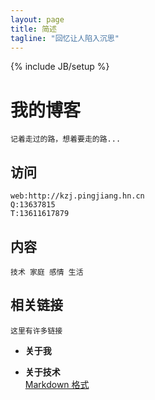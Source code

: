 ```yaml
---
layout: page
title: 简述
tagline: "回忆让人陷入沉思"
---
```

{% include JB/setup %}

# 我的博客

    记着走过的路，想着要走的路...



## 访问
    web:http://kzj.pingjiang.hn.cn
    Q:13637815
    T:13611617879


## 内容

    技术 家庭 感情 生活

## 相关链接 

    这里有许多链接

- **关于我**  
 
- **关于技术**  
[Markdown 格式](https://github.com/adam-p/markdown-here/wiki/Markdown-Cheatsheet)
